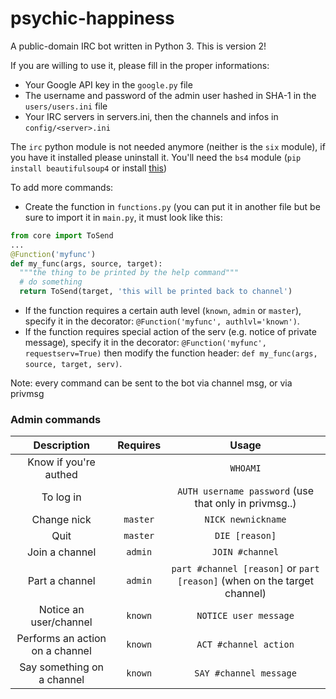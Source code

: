 psychic-happiness
=================

A public-domain IRC bot written in Python 3.
This is version 2!

If you are willing to use it, please fill in the proper informations:
* Your Google API key in the `google.py` file
* The username and password of the admin user hashed in SHA-1 in the `users/users.ini` file
* Your IRC servers in servers.ini, then the channels and infos in `config/<server>.ini`

The `irc` python module is not needed anymore (neither is the `six` module), if you have it installed please uninstall it.
You'll need the `bs4` module (`pip install beautifulsoup4` or install [this](http://www.crummy.com/software/BeautifulSoup/bs4/download/4.3/beautifulsoup4-4.3.2.tar.gz))

To add more commands:

* Create the function in `functions.py` (you can put it in another file but be sure to import it in `main.py`, it must look like this:
```python
from core import ToSend
...
@Function('myfunc')
def my_func(args, source, target):
  """the thing to be printed by the help command"""
  # do something
  return ToSend(target, 'this will be printed back to channel')
```
* If the function requires a certain auth level (`known`, `admin` or `master`), specify it in the decorator: `@Function('myfunc', authlvl='known')`.
* If the function requires special action of the serv (e.g. notice of private message), specify it in the decorator: `@Function('myfunc', requestserv=True)` then modify the function header: `def my_func(args, source, target, serv)`.

Note: every command can be sent to the bot via channel msg, or via privmsg
### Admin commands
| Description                     | Requires | Usage                                                                    |
| :-----------------------------: | :------: | :----------------------------------------------------------------------: |
| Know if you're authed           |          | `WHOAMI`                                                                 |
| To log in                       |          | `AUTH username password` (use that only in privmsg..)                    |
| Change nick                     | `master` | `NICK newnickname`                                                       |
| Quit                            | `master` | `DIE [reason]`                                                           |
| Join a channel                  | `admin`  | `JOIN #channel`                                                          |
| Part a channel                  | `admin`  | `part #channel [reason]` or `part [reason]` (when on the target channel) |
| Notice an user/channel          | `known`  | `NOTICE user message`                                                    |
| Performs an action on a channel | `known`  | `ACT #channel action`                                                    |
| Say something on a channel      | `known`  | `SAY #channel message`                                                   |
